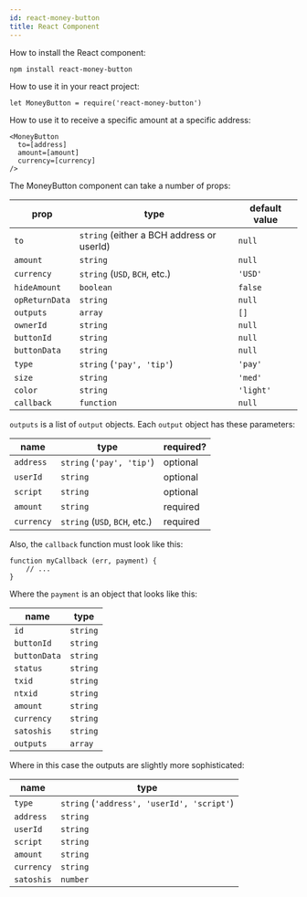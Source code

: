 ```yaml
---
id: react-money-button
title: React Component
---
```


How to install the React component:

```
npm install react-money-button
```

How to use it in your react project:

```
let MoneyButton = require('react-money-button')
```

How to use it to receive a specific amount at a specific address:

```
<MoneyButton
  to=[address]
  amount=[amount]
  currency=[currency]
/>
```

The MoneyButton component can take a number of props:

| prop           | type                                      | default value |
| -------------- | ----------------------------------------- | ------------- |
| `to`           | `string` (either a BCH address or userId) | `null`        |
| `amount`       | `string`                                  | `null`        |
| `currency`     | `string` (`USD`, `BCH`, etc.)             | `'USD'`       |
| `hideAmount`   | `boolean`                                 | `false`       |
| `opReturnData` | `string`                                  | `null`        |
| `outputs`      | `array`                                   | `[]`          |
| `ownerId`      | `string`                                  | `null`        |
| `buttonId`     | `string`                                  | `null`        |
| `buttonData`   | `string`                                  | `null`        |
| `type`         | `string` (`'pay', 'tip'`)                 | `'pay'`       |
| `size`         | `string`                                  | `'med'`       |
| `color`        | `string`                                  | `'light'`     |
| `callback`     | `function`                                | `null`        |

`outputs` is a list of `output` objects. Each `output` object has these parameters:

| name       | type                          | required? |
| ---------- | ----------------------------- | --------- |
| `address`  | `string` (`'pay', 'tip'`)     | optional  |
| `userId`   | `string`                      | optional  |
| `script`   | `string`                      | optional  |
| `amount`   | `string`                      | required  |
| `currency` | `string` (`USD`, `BCH`, etc.) | required  |

Also, the `callback` function must look like this:

```
function myCallback (err, payment) {
    // ...
}
```

Where the `payment` is an object that looks like this:

| name         | type     |
| ------------ | -------- |
| `id`         | `string` |
| `buttonId`   | `string` |
| `buttonData` | `string` |
| `status`     | `string` |
| `txid`       | `string` |
| `ntxid`      | `string` |
| `amount`     | `string` |
| `currency`   | `string` |
| `satoshis`   | `string` |
| `outputs`    | `array`  |

Where in this case the outputs are slightly more sophisticated:

| name       | type                                       |
| ---------- | ------------------------------------------ |
| `type`     | `string` (`'address', 'userId', 'script'`) |
| `address`  | `string`                                   |
| `userId`   | `string`                                   |
| `script`   | `string`                                   |
| `amount`   | `string`                                   |
| `currency` | `string`                                   |
| `satoshis` | `number`                                   |
